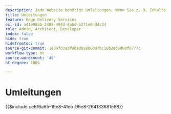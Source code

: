 ```yaml
---
description: Jede Website benötigt Umleitungen. Wenn Sie z. B. Inhalte verschieben oder löschen, möchten Sie, dass Benutzende diese oder den nächst besten Inhalt finden können. Weitere Informationen zum Löschen von Inhalten finden Sie im Dokument „Verfassen und Veröffentlichen von Inhalten“.
title: Umleitungen
feature: Edge Delivery Services
exl-id: a41e08bb-2488-494d-8abd-b271e0cd4c34
role: Admin, Architect, Developer
index: false
hide: true
hidefromtoc: true
source-git-commit: 1e69fd3abf8dad01886007bc16b2ed0d0df0777c
workflow-type: ht
source-wordcount: '46'
ht-degree: 100%

---
```


# Umleitungen

{{$include ce6f6a65-19e8-41eb-96e8-264133681e88}}
